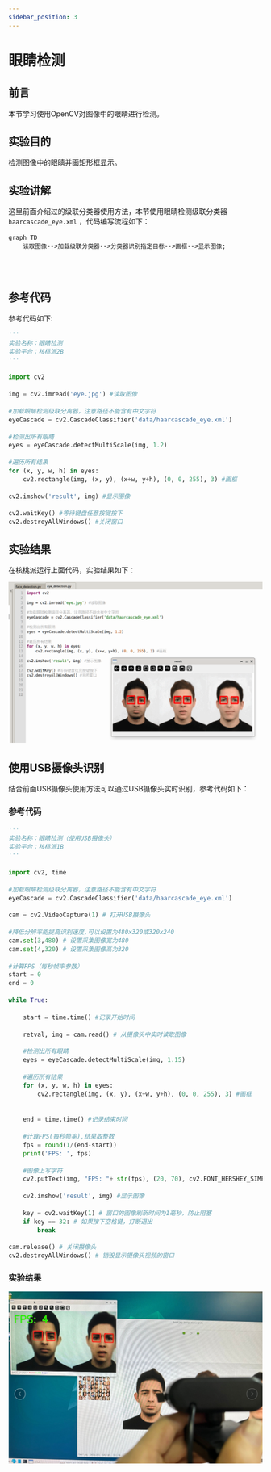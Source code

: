 ```yaml
---
sidebar_position: 3
---
```


# 眼睛检测

## 前言

本节学习使用OpenCV对图像中的眼睛进行检测。

## 实验目的

检测图像中的眼睛并画矩形框显示。

## 实验讲解

这里前面介绍过的级联分类器使用方法，本节使用眼睛检测级联分类器 `haarcascade_eye.xml` ，代码编写流程如下：

```mermaid
graph TD
    读取图像-->加载级联分类器-->分类器识别指定目标-->画框-->显示图像;
```

<br></br>

## 参考代码

参考代码如下:

```python
'''
实验名称：眼睛检测
实验平台：核桃派2B
'''

import cv2

img = cv2.imread('eye.jpg') #读取图像

#加载眼睛检测级联分离器，注意路径不能含有中文字符
eyeCascade = cv2.CascadeClassifier('data/haarcascade_eye.xml')

#检测出所有眼睛
eyes = eyeCascade.detectMultiScale(img, 1.2)

#遍历所有结果
for (x, y, w, h) in eyes:
    cv2.rectangle(img, (x, y), (x+w, y+h), (0, 0, 255), 3) #画框
    
cv2.imshow('result', img) #显示图像

cv2.waitKey() #等待键盘任意按键按下
cv2.destroyAllWindows() #关闭窗口    

```

## 实验结果

在核桃派运行上面代码，实验结果如下：

![eye_detection](./img/eye_detection/eye_detection1.png) 

## 使用USB摄像头识别

结合前面USB摄像头使用方法可以通过USB摄像头实时识别，参考代码如下：

### 参考代码

```python
'''
实验名称：眼睛检测（使用USB摄像头）
实验平台：核桃派1B
'''

import cv2, time

#加载眼睛检测级联分离器，注意路径不能含有中文字符
eyeCascade = cv2.CascadeClassifier('data/haarcascade_eye.xml')

cam = cv2.VideoCapture(1) # 打开USB摄像头

#降低分辨率能提高识别速度,可以设置为480x320或320x240
cam.set(3,480) # 设置采集图像宽为480
cam.set(4,320) # 设置采集图像高为320
 
#计算FPS（每秒帧率参数）
start = 0
end = 0

while True:
    
    start = time.time() #记录开始时间
    
    retval, img = cam.read() # 从摄像头中实时读取图像

    #检测出所有眼睛
    eyes = eyeCascade.detectMultiScale(img, 1.15)

    #遍历所有结果
    for (x, y, w, h) in eyes:
        cv2.rectangle(img, (x, y), (x+w, y+h), (0, 0, 255), 3) #画框
        
            
    end = time.time() #记录结束时间
    
    #计算FPS(每秒帧率),结果取整数
    fps = round(1/(end-start))
    print('FPS: ', fps)
    
    #图像上写字符
    cv2.putText(img, "FPS: "+ str(fps), (20, 70), cv2.FONT_HERSHEY_SIMPLEX, 2, (0, 255, 0), 5)
    
    cv2.imshow('result', img) #显示图像
    
    key = cv2.waitKey(1) # 窗口的图像刷新时间为1毫秒，防止阻塞    
    if key == 32: # 如果按下空格键，打断退出
        break
    
cam.release() # 关闭摄像头
cv2.destroyAllWindows() # 销毁显示摄像头视频的窗口

```

### 实验结果

![eye_detection](./img/eye_detection/eye_detection2.png)